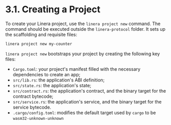 # 3.1. Creating a Project

To create your Linera project, use the `linera project new` command. The command should be executed outside the `linera-protocol` folder. It sets up the scaffolding and requisite files:

```bash
linera project new my-counter
```

`linera project new` bootstraps your project by creating the following key files:

- `Cargo.toml`: your project's manifest filled with the necessary dependencies to create an app;
- `src/lib.rs`: the application's ABI definition;
- `src/state.rs`: the application's state;
- `src/contract.rs`: the application's contract, and the binary target for the contract bytecode;
- `src/service.rs`: the application's service, and the binary target for the service bytecode.
- `.cargo/config.toml`: modifies the default target used by `cargo` to be `wasm32-unknown-unknown`